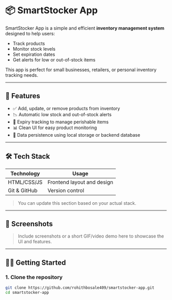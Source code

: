 # 📦 SmartStocker App

SmartStocker App is a simple and efficient **inventory management system** designed to help users:

- Track products
- Monitor stock levels
- Set expiration dates
- Get alerts for low or out-of-stock items

This app is perfect for small businesses, retailers, or personal inventory tracking needs.

---

## 🚀 Features

- ✅ Add, update, or remove products from inventory
- 📉 Automatic low stock and out-of-stock alerts
- 📅 Expiry tracking to manage perishable items
- 📊 Clean UI for easy product monitoring
- 💾 Data persistence using local storage or backend database

---

## 🛠️ Tech Stack

| Technology      | Usage                  |
|----------------|------------------------|
| HTML/CSS/JS     | Frontend layout and design |
| Git & GitHub    | Version control        |

> You can update this section based on your actual stack.

---

## 📸 Screenshots

> Include screenshots or a short GIF/video demo here to showcase the UI and features.

---

## 🧑‍💻 Getting Started

### 1. Clone the repository
```bash
git clone https://github.com/rohithbosale409/smartstocker-app.git
cd smartstocker-app
